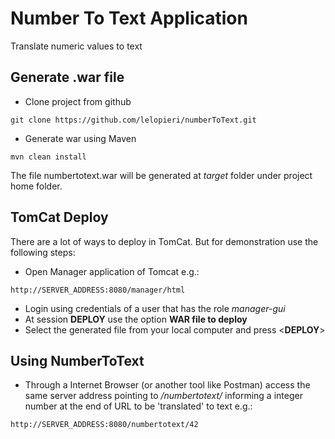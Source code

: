 # Number To Text Application
Translate numeric values to text

## Generate .war file

- Clone project from github
```
git clone https://github.com/lelopieri/numberToText.git
``` 

- Generate war using Maven
```
mvn clean install
``` 

The file numbertotext.war will be generated at _target_ folder under project home folder.
 

## TomCat Deploy
There are a lot of ways to deploy in TomCat. But for demonstration use the following steps:

- Open Manager application of Tomcat e.g.:
```
http://SERVER_ADDRESS:8080/manager/html
```

- Login using credentials of a user that has the role _manager-gui_
- At session __DEPLOY__ use the option __WAR file to deploy__
- Select the generated file from your local computer and press \<__DEPLOY__\>

## Using NumberToText
- Through a Internet Browser (or another tool like Postman)  access the same server address pointing to _/numbertotext/_ informing a integer number at the end of URL to be 'translated' to text e.g.:
```
http://SERVER_ADDRESS:8080/numbertotext/42
```


